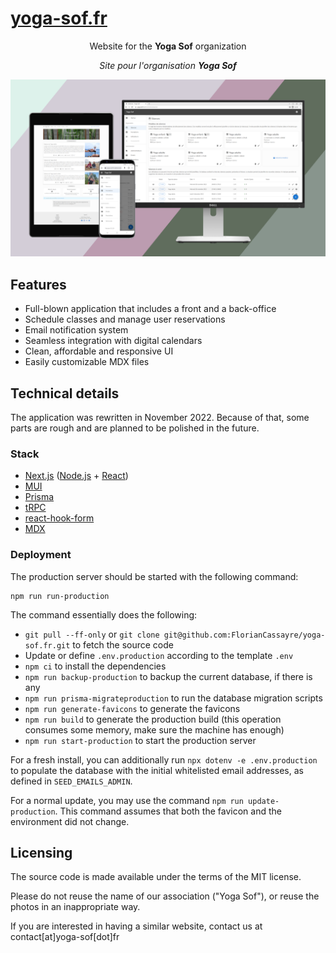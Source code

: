 [yoga-sof.fr](https://yoga-sof.fr)
===

<p align="center">
  Website for the <b>Yoga Sof</b> organization
</p>

<p align="center">
  <i>Site pour l'organisation <b>Yoga Sof</b></i>
</p>

<img src="cover.png" alt="Cover">

## Features

* Full-blown application that includes a front and a back-office
* Schedule classes and manage user reservations
* Email notification system
* Seamless integration with digital calendars
* Clean, affordable and responsive UI
* Easily customizable MDX files

## Technical details

The application was rewritten in November 2022.
Because of that, some parts are rough and are planned to be polished in the future.

### Stack

* [Next.js](https://nextjs.org/) ([Node.js](https://nodejs.org/) + [React](https://reactjs.org/))
* [MUI](https://mui.com/)
* [Prisma](https://www.prisma.io/)
* [tRPC](https://trpc.io/)
* [react-hook-form](https://react-hook-form.com/)
* [MDX](https://mdxjs.com/)

### Deployment

The production server should be started with the following command:

```
npm run run-production
```

The command essentially does the following:

* `git pull --ff-only` or `git clone git@github.com:FlorianCassayre/yoga-sof.fr.git` to fetch the source code
* Update or define `.env.production` according to the template `.env`
* `npm ci` to install the dependencies
* `npm run backup-production` to backup the current database, if there is any
* `npm run prisma-migrateproduction` to run the database migration scripts
* `npm run generate-favicons` to generate the favicons
* `npm run build` to generate the production build (this operation consumes some memory, make sure the machine has enough)
* `npm run start-production` to start the production server

For a fresh install, you can additionally run `npx dotenv -e .env.production` to populate the
database with the initial whitelisted email addresses, as defined in `SEED_EMAILS_ADMIN`.

For a normal update, you may use the command `npm run update-production`. This command assumes that both the favicon and the environment did not change.

## Licensing

The source code is made available under the terms of the MIT license.

Please do not reuse the name of our association ("Yoga Sof"), or reuse the photos in an inappropriate way.

If you are interested in having a similar website, contact us at contact[at]yoga-sof[dot]fr